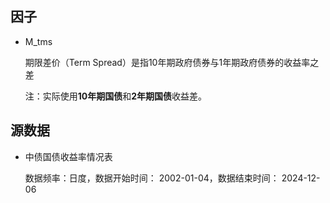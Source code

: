 ## 因子


- M_tms

  期限差价（Term Spread）是指10年期政府债券与1年期政府债券的收益率之差

  注：实际使用**10年期国债**和**2年期国债**收益差。
  


## 源数据

- 中债国债收益率情况表

  数据频率：日度，数据开始时间： 2002-01-04，数据结束时间： 2024-12-06



